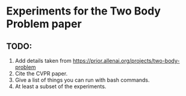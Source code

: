 # Experiments for the Two Body Problem paper

## TODO: 

1. Add details taken from https://prior.allenai.org/projects/two-body-problem 
2. Cite the CVPR paper.
3. Give a list of things you can run with bash commands.
4. At least a subset of the experiments.